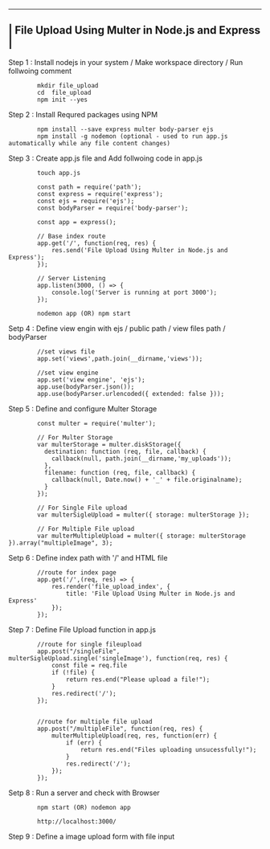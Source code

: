 
--------------------------------------------------------------------------
|             File Upload Using Multer in Node.js and Express             |
--------------------------------------------------------------------------

Step 1 : Install nodejs in your system / Make workspace directory / Run follwoing comment 

			mkdir file_upload
			cd  file_upload
			npm init --yes
		
Step 2 : Install Requred packages using NPM

			npm install --save express multer body-parser ejs
			npm install -g nodemon (optional - used to run app.js automatically while any file content changes)
		
Step 3 : Create app.js file and Add follwoing code in app.js
			
			touch app.js
		
			const path = require('path');
			const express = require('express');
			const ejs = require('ejs');
			const bodyParser = require('body-parser');
			
			const app = express();
			
			// Base index route
			app.get('/', function(req, res) {
				res.send('File Upload Using Multer in Node.js and Express');
			});

			// Server Listening
			app.listen(3000, () => {
				console.log('Server is running at port 3000');
			});
			
			nodemon app (OR) npm start
			
Setp 4 : Define view engin with ejs / public path / view files path / bodyParser
			
			//set views file
			app.set('views',path.join(__dirname,'views'));
			
			//set view engine
			app.set('view engine', 'ejs');
			app.use(bodyParser.json());
			app.use(bodyParser.urlencoded({ extended: false }));
			
Step 5 : Define and configure Multer Storage
			
			const multer = require('multer');
			
			// For Multer Storage
			var multerStorage = multer.diskStorage({
			  destination: function (req, file, callback) {
				callback(null, path.join(__dirname,'my_uploads'));
			  },
			  filename: function (req, file, callback) {
				callback(null, Date.now() + '_' + file.originalname);
			  }
			});
			
			// For Single File upload
			var multerSigleUpload = multer({ storage: multerStorage });
			
			// For Multiple File upload
			var multerMultipleUpload = multer({ storage: multerStorage }).array("multipleImage", 3);


Setp 6 : Define index path with '/' and HTML file
			
			//route for index page
			app.get('/',(req, res) => {
				res.render('file_upload_index', {
					title: 'File Upload Using Multer in Node.js and Express'
				});
			});
			
Step 7 : Define File Upload function in app.js
			
			//route for single fileupload
			app.post("/singleFile", multerSigleUpload.single('singleImage'), function(req, res) {
				const file = req.file
				if (!file) {
					return res.end("Please upload a file!");
				}
				res.redirect('/');
			});
			
			
			//route for multiple file upload
			app.post("/multipleFile", function(req, res) {
				multerMultipleUpload(req, res, function(err) {
					if (err) {
						return res.end("Files uploading unsucessfully!");
					}
					res.redirect('/');
				});
			});


Setp 8 : Run a server and check with Browser

			npm start (OR) nodemon app

			http://localhost:3000/
			
Step 9 : Define a image upload form with file input

